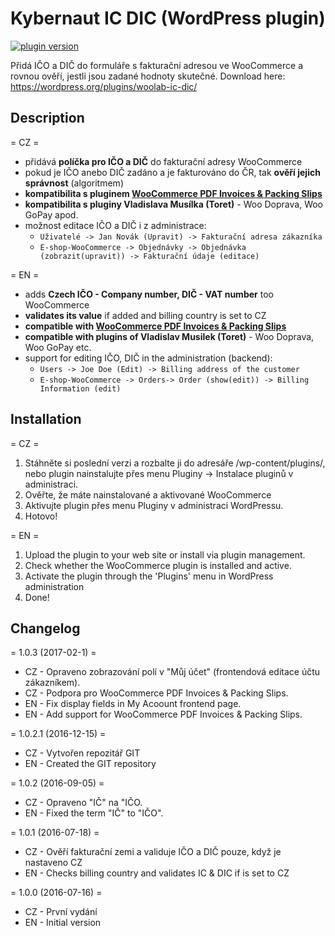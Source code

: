 # Kybernaut IC DIC (WordPress plugin)

[![plugin version](https://img.shields.io/wordpress/plugin/v/woolab-ic-dic.svg)](https://wordpress.org/plugins/woolab-ic-dic)

Přidá IČO a DIČ do formuláře s fakturační adresou ve WooCommerce a rovnou ověří, jestli jsou zadané hodnoty skutečné.
Download here: https://wordpress.org/plugins/woolab-ic-dic/

## Description
= CZ =

* přidává **políčka pro IČO a DIČ** do fakturační adresy WooCommerce
* pokud je IČO anebo DIČ zadáno a je fakturováno do ČR, tak **ověří jejich správnost** (algoritmem)
* **kompatibilita s pluginem [WooCommerce PDF Invoices & Packing Slips](https://cs.wordpress.org/plugins/woocommerce-pdf-invoices-packing-slips/)**
* **kompatibilita s pluginy Vladislava Musílka (Toret)** - Woo Doprava, Woo GoPay apod.
* možnost editace IČO a DIČ i z administrace:
  * `Uživatelé -> Jan Novák (Upravit) -> Fakturační adresa zákazníka`
  * `E-shop-WooCommerce -> Objednávky -> Objednávka (zobrazit(upravit)) -> Fakturační údaje (editace)`

= EN =

* adds **Czech IČO - Company number, DIČ - VAT number** too WooCommerce
* **validates its value** if added and billing country is set to CZ
* **compatible with [WooCommerce PDF Invoices & Packing Slips](https://cs.wordpress.org/plugins/woocommerce-pdf-invoices-packing-slips/)**
* **compatible with plugins of Vladislav Musilek (Toret)** - Woo Doprava, Woo GoPay etc.
* support for editing IČO, DIČ in the administration (backend): 
  * `Users -> Joe Doe (Edit) -> Billing address of the customer` 
  * `E-shop-WooCommerce -> Orders-> Order (show(edit)) -> Billing Information (edit)`

## Installation
= CZ =
1. Stáhněte si poslední verzi a rozbalte ji do adresáře /wp-content/plugins/, nebo plugin nainstalujte přes menu Pluginy -> Instalace pluginů v administraci.
1. Ověřte, že máte nainstalované a aktivované WooCommerce
1. Aktivujte plugin přes menu Pluginy v administraci WordPressu.
1. Hotovo!

= EN =
1. Upload the plugin to your web site or install via plugin management.
1. Check whether the WooCommerce plugin is installed and active.
1. Activate the plugin through the \'Plugins\' menu in WordPress administration
1. Done!

## Changelog

= 1.0.3 (2017-02-1) =
* CZ - Opraveno zobrazování polí v "Můj účet" (frontendová editace účtu zákazníkem).
* CZ - Podpora pro WooCommerce PDF Invoices & Packing Slips.
* EN - Fix display fields in My Acoount frontend page.
* EN - Add support for WooCommerce PDF Invoices & Packing Slips.

= 1.0.2.1 (2016-12-15) =
* CZ - Vytvořen repozitář GIT
* EN - Created the GIT repository

= 1.0.2 (2016-09-05) =
* CZ - Opraveno "IČ" na "IČO.
* EN - Fixed the term "IČ" to "IČO".

= 1.0.1 (2016-07-18) =
* CZ - Ověří fakturační zemi a validuje IČO a DIČ pouze, když je nastaveno CZ
* EN - Checks billing country and validates IC & DIC if is set to CZ

= 1.0.0 (2016-07-16) =
* CZ - První vydání
* EN - Initial version
